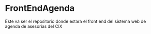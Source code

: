 # FrontEndAgenda
Este va ser el repositorio donde estara el front end del sistema web de agenda de asesorias del CIX
